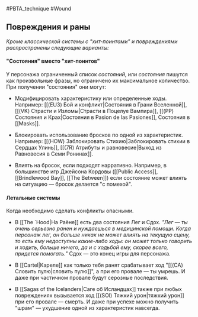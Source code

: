 #PBTA_technique #Wound
## Повреждения и раны
*Кроме классической системы с "хит-поинтами" и повреждениями распространены следующие варианты:*

#### "Состояния" вместо "хит-поинтов"
У персонажа ограниченный список *состояний*, или *состояния* пишутся как произвольные фразы, но ограничено их максимальное количество. 
При получении "состояния" они могут:
 
- Модифицировать характеристику или определенные ходы. Например: [[(EU3) Бой и конфликт|Состояния в Грани Вселенной]], [[(VK) Страсти и Изломы|Страсти в Поцелуе Вампира]], [[(PP) Состояния и Крах|Состояния в Pasion de las Pasiones]], Состояния в [[Masks]].

- Блокировать использование бросков по одной из характеристик. Например: [[(HOW) Заблокировать Стихию|Заблокировать стихии в Сердцах Улинь]], [[(7R) Атрибуты и равновесие|Выход из Равновесия в Семи Ронинах]].

- Влиять на бросок, если подходят нарративно. Например, в большинстве игр Джейсона Кордовы ([[Public Access]], [[Brindlewood Bay]], [[The Between]]) если состояние может влиять на ситуацию — бросок делается "с помехой".

#### Летальные системы
Когда необходимо сделать конфликты опасными. 

- В [[The `Hood|На Раёне]] есть два состояния Лег и Сдох. *"Лег — ты очень серьезно ранен и&nbsp;нуждаешься в&nbsp;медицинской помощи. Когда персонаж лег, он больше никак не&nbsp;может влиять на&nbsp;текущую сцену, то есть ему недоступны какие-либо ходы: он может только говорить и&nbsp;ходить, больше ничего, да и&nbsp;с&nbsp;ходьбой ему, скорее всего, придется помогать."* Сдох — это конец игры для персонажа.

- В [[Cartel|Кареле]] как только тебя ранят срабатывает ход "[[(CA) Словить пулю|словить пулю]]", а при его провале — ты умрешь. И даже при частичном провале будут серозные последствия.

- В [[Sagas of the Icelanders|Саге об Исландцах]] также при любых повреждениях вызывается ход [[(SOI) Тяжкий урон|тяжкий урон]] при его провале — смерть. И даже при успехе можно получить "шрам" — ухудшение одной из характеристик навсегда.